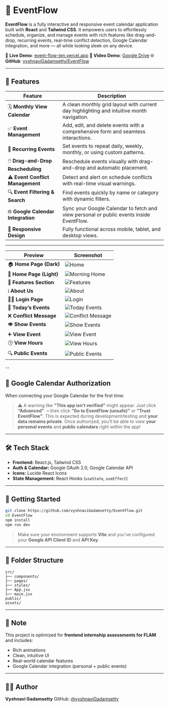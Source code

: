 
# 📅 EventFlow

**EventFlow** is a fully interactive and responsive event calendar application built with **React** and **Tailwind CSS**. It empowers users to effortlessly schedule, organize, and manage events with rich features like drag-and-drop, recurring events, real-time conflict detection, Google Calendar integration, and more — all while looking sleek on any device.

🔗 **Live Demo**: [event-flow-ten.vercel.app](https://event-flow-ten.vercel.app/)
🎥 **Video Demo**: [Google Drive](https://drive.google.com/file/d/17aRrUHmVjnefREgJ5y_lalcGy_X0l9Fw/view?usp=drive_link)
🌐 **GitHub**: [vyshnaviGadamsetty/EventFlow](https://github.com/vyshnaviGadamsetty/EventFlow)

---

## 🌟 Features

| Feature                            | Description                                                                               |
| ---------------------------------- | ----------------------------------------------------------------------------------------- |
| 🗓️ **Monthly View Calendar**      | A clean monthly grid layout with current day highlighting and intuitive month navigation. |
| ✅ **Event Management**             | Add, edit, and delete events with a comprehensive form and seamless interactions.         |
| 🔁 **Recurring Events**            | Set events to repeat daily, weekly, monthly, or using custom patterns.                    |
| 🖱️ **Drag-and-Drop Rescheduling** | Reschedule events visually with drag-and-drop and automatic placement.                    |
| ⚠️ **Event Conflict Management**   | Detect and alert on schedule conflicts with real-time visual warnings.                    |
| 🔍 **Event Filtering & Search**    | Find events quickly by name or category with dynamic filters.                             |
| 🌐 **Google Calendar Integration** | Sync your Google Calendar to fetch and view personal or public events inside EventFlow.   |
| 📱 **Responsive Design**           | Fully functional across mobile, tablet, and desktop views.                                |

---
| Preview                         | Screenshot |
| ------------------------------- | ---------- |
| 🏠 **Home Page (Dark)**         | ![Home](https://github.com/vyshnaviGadamsetty/EventFlow/blob/4ca8a077f11e4365004605dc83486714b7ee19ad/src/assets/home.png) |
| 🌅 **Home Page (Light)**        | ![Morning Home](https://github.com/vyshnaviGadamsetty/EventFlow/blob/359b66c1cf0b35e2f3e5862ed6f60eddb4b2a10b/src/assets/also_lightmode_home.png) |
| 🌟 **Features Section**         | ![Features](https://github.com/vyshnaviGadamsetty/EventFlow/blob/359b66c1cf0b35e2f3e5862ed6f60eddb4b2a10b/src/assets/features.png) |
| ℹ️ **About Us**                 | ![About](https://github.com/vyshnaviGadamsetty/EventFlow/blob/359b66c1cf0b35e2f3e5862ed6f60eddb4b2a10b/src/assets/aboutus.png) |
| 🧑‍💻 **Login Page**            | ![Login](https://github.com/vyshnaviGadamsetty/EventFlow/blob/359b66c1cf0b35e2f3e5862ed6f60eddb4b2a10b/src/assets/login.png) |
| 📆 **Today’s Events**           | ![Today Events](https://github.com/vyshnaviGadamsetty/EventFlow/blob/359b66c1cf0b35e2f3e5862ed6f60eddb4b2a10b/src/assets/todayevents.png) |
| ❌ **Conflict Message**          | ![Conflict Message](https://github.com/vyshnaviGadamsetty/EventFlow/blob/359b66c1cf0b35e2f3e5862ed6f60eddb4b2a10b/src/assets/conflict.png) |
| 👁️ **Show Events**             | ![Show Events](https://github.com/vyshnaviGadamsetty/EventFlow/blob/359b66c1cf0b35e2f3e5862ed6f60eddb4b2a10b/src/assets/all_categories.png) |
| ➕ **View Event**               | ![View Event](https://github.com/vyshnaviGadamsetty/EventFlow/blob/359b66c1cf0b35e2f3e5862ed6f60eddb4b2a10b/src/assets/viewing.png) |
| 🕒 **View Hours**               | ![View Hours](https://github.com/vyshnaviGadamsetty/EventFlow/blob/359b66c1cf0b35e2f3e5862ed6f60eddb4b2a10b/src/assets/adjusting_schedules_inday.png) |
| 🔍 **Public Events**           | ![Public Events](https://github.com/vyshnaviGadamsetty/EventFlow/blob/359b66c1cf0b35e2f3e5862ed6f60eddb4b2a10b/src/assets/public_events.png) |

--

## 🔐 Google Calendar Authorization

When connecting your Google Calendar for the first time:

> ⚠️ A warning like **"This app isn’t verified"** might appear.
> Just click **“Advanced”** ➝ then click **“Go to EventFlow (unsafe)”** or **"Trust EventFlow"**.
> This is expected during development/testing and **your data remains private**.
> Once authorized, you’ll be able to view **your personal events** and **public calendars** right within the app!

---


## 🛠️ Tech Stack

* **Frontend:** React.js, Tailwind CSS
* **Auth & Calendar:** Google OAuth 2.0, Google Calendar API
* **Icons:** Lucide React Icons
* **State Management:** React Hooks (`useState`, `useEffect`)

---

## 🚀 Getting Started

```bash
git clone https://github.com/vyshnaviGadamsetty/EventFlow.git
cd EventFlow
npm install
npm run dev
```

> Make sure your environment supports **Vite** and you’ve configured your **Google API Client ID** and **API Key**.

---

## 📁 Folder Structure

```
src/
├── components/
├── pages/
├── styles/
├── App.jsx
├── main.jsx
public/
assets/
```

---

## 📌 Note

This project is optimized for **frontend internship assessments for FLAM** and includes:

* Rich animations
* Clean, intuitive UI
* Real-world calendar features
* Google Calendar integration (personal + public events)

---

## 👩‍💻 Author

**Vyshnavi Gadamsetty**
GitHub: [@vyshnaviGadamsetty](https://github.com/vyshnaviGadamsetty)
